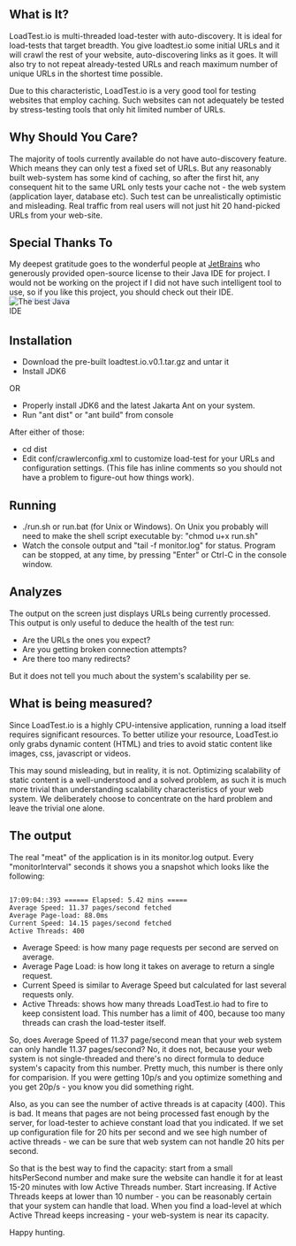 ## What is It?

LoadTest.io is multi-threaded load-tester with auto-discovery. It is ideal for load-tests that 
target breadth. You give loadtest.io some initial URLs and it will crawl the rest of your website,
auto-discovering links as it goes. It will also try to not repeat already-tested URLs and reach
maximum number of unique URLs in the shortest time possible.

Due to this characteristic, LoadTest.io is a very good tool for testing websites
that employ caching. Such websites can not adequately be tested by stress-testing
tools that only hit limited number of URLs.

## Why Should You Care?

The majority of tools currently available do not have auto-discovery feature. Which means they 
can only test a fixed set of URLs. But any reasonably built web-system has some kind of caching, 
so after the first hit, any consequent hit to the same URL only tests your cache
not - the web system (application layer, database etc). Such test can be unrealistically 
optimistic and misleading. Real traffic from real users will not just hit 20 hand-picked URLs 
from your web-site.

## Special Thanks To

My deepest gratitude goes to the wonderful people at <a href="http://www.jetbrains.com">JetBrains</a> who generously
provided open-source license to their Java IDE for project. I would not be working on the project if I
did not have such intelligent tool to use, so if you like this project, you should check out their IDE.
<a href="http://www.jetbrains.com/idea/" style="position: relative;display:block; width:127px; height:37px; border:0; margin:0;padding:0;text-decoration:none;text-indent:0;"><span style="margin: 0;padding: 0;position: absolute;top: 0;left: 33px;font-size: 10px;cursor:pointer;  background-image:none;border:0;color: #acc4f9; font-family: trebuchet ms,arial,sans-serif;font-weight: normal;text-align:left;">Passionate about</span><img src="http://www.jetbrains.com/idea/opensource/img/all/banners/idea125x37_blue.gif" alt="The best Java IDE" border="0"/></a>

## Installation
 * Download the pre-built loadtest.io.v0.1.tar.gz and untar it
 * Install JDK6

OR

 * Properly install JDK6 and the latest Jakarta Ant on your system.
 * Run "ant dist" or "ant build" from console

After either of those:

 * cd dist
 * Edit conf/crawlerconfig.xml to customize load-test for your URLs
   and configuration settings.
   (This file has inline comments so you should not have a problem
   to figure-out how things work).

## Running
 * ./run.sh or run.bat (for Unix or Windows). On Unix you probably will
    need to make the shell script executable by: "chmod u+x run.sh"
 * Watch the console output and "tail -f monitor.log" for status.
   Program can be stopped, at any time, by pressing "Enter" or Ctrl-C in
   the console window.

## Analyzes
The output on the screen just displays URLs being currently processed. This output
is only useful to deduce the health of the test run:

 * Are the URLs the ones you expect?
 * Are you getting broken connection attempts?
 * Are there too many redirects?

But it does not tell you much about the system's scalability per se.

## What is being measured?

Since LoadTest.io is a highly CPU-intensive application, running a load itself
requires significant resources. To better utilize your resource, LoadTest.io
only grabs dynamic content (HTML) and tries to avoid static content like images,
css, javascript or videos.

This may sound misleading, but in reality, it is not. Optimizing scalability of static 
content is a well-understood and a solved problem, as such it is much more trivial than 
understanding scalability characteristics of your web system. We deliberately choose 
to concentrate on the hard problem and leave the trivial one alone. 


## The output 

The real "meat" of the application is in its monitor.log output. Every "monitorInterval"
seconds it shows you a snapshot which looks like the following:

<pre><code>
17:09:04::393 ====== Elapsed: 5.42 mins =====
Average Speed: 11.37 pages/second fetched 
Average Page-load: 88.0ms 
Current Speed: 14.15 pages/second fetched 
Active Threads: 400
</code></pre>

 * Average Speed: is how many page requests per second are served on average.
 * Average Page Load: is how long it takes on average to return a single request.
 * Current Speed is similar to Average Speed but calculated for last several requests only.
 * Active Threads: shows how many threads LoadTest.io had to fire to keep consistent
load. This number has a limit of 400, because too many threads can crash the load-tester
itself.

So, does Average Speed of 11.37 page/second mean that your web system can only
handle 11.37 pages/second? No, it does not, because your web system is not single-threaded
and there's no direct formula to deduce system's capacity from this number. Pretty much,
this number is there only for comparision. If you were getting 10p/s and you optimize
something and you get 20p/s - you know you did something right.

Also, as you can see the number of active threads is at capacity (400). This is bad.
It means that pages are not being processed fast enough by the server, for load-tester
to achieve constant load that you indicated. If we set up configuration file for
20 hits per second and we see high number of active threads - we can be sure that
web system can not handle 20 hits per second.

So that is the best way to find the capacity: start from a small hitsPerSecond number
and make sure the website can handle it for at least 15-20 minutes with low Active Threads
number. Start increasing. If Active Threads keeps at lower than 10 number - you can be
reasonably certain that your system can handle that load. When you find a load-level
at which Active Thread keeps increasing - your web-system is near its capacity.

Happy hunting.
